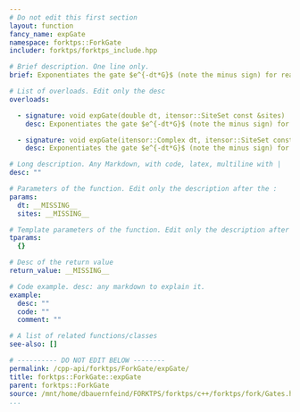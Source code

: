 ```yaml
---
# Do not edit this first section
layout: function
fancy_name: expGate
namespace: forktps::ForkGate
includer: forktps/forktps_include.hpp

# Brief description. One line only.
brief: Exponentiates the gate $e^{-dt*G}$ (note the minus sign) for real *dt*.

# List of overloads. Edit only the desc
overloads:

  - signature: void expGate(double dt, itensor::SiteSet const &sites)
    desc: Exponentiates the gate $e^{-dt*G}$ (note the minus sign) for real *dt*.

  - signature: void expGate(itensor::Complex dt, itensor::SiteSet const &sites)
    desc: Exponentiates the gate $e^{-dt*G}$ (note the minus sign) for Complex *dt*.

# Long description. Any Markdown, with code, latex, multiline with |
desc: ""

# Parameters of the function. Edit only the description after the :
params:
  dt: __MISSING__
  sites: __MISSING__

# Template parameters of the function. Edit only the description after the :
tparams:
  {}

# Desc of the return value
return_value: __MISSING__

# Code example. desc: any markdown to explain it.
example:
  desc: ""
  code: ""
  comment: ""

# A list of related functions/classes
see-also: []

# ---------- DO NOT EDIT BELOW --------
permalink: /cpp-api/forktps/ForkGate/expGate/
title: forktps::ForkGate::expGate
parent: forktps::ForkGate
source: /mnt/home/dbauernfeind/FORKTPS/forktps/c++/forktps/fork/Gates.hpp
...
```


